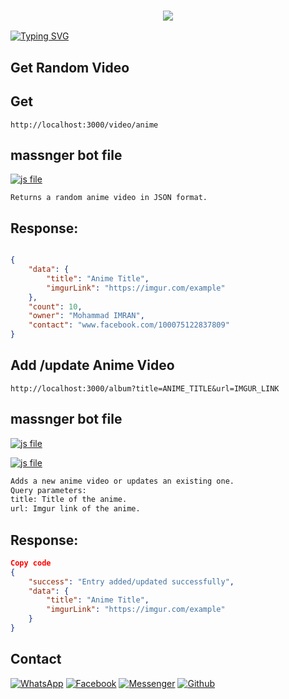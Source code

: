 <h3 align="center">
  
  <p align="center"><img src="https://img.shields.io/badge/WLCM%20TO -IMRAN VIDEO API-green?colorA=%23ff0000&colorB=%23017e40&style=flat-square">  
  
</h3>

[![Typing SVG](https://readme-typing-svg.herokuapp.com?font=Neuton&size=25&color=30FF40&background=000000&center=true&vCenter=true&width=360&height=60&lines=Hello+World%2C+I'm+Mr-IMRAN+Here+🤙;𝙸𝚃'𝚜+𝙽𝙾𝚃+𝙰+𝙹𝚄𝚂𝚃+𝙽𝙰𝙼𝙴+𝙱𝚁𝙾+🥱;𝙸𝚃'𝚜+𝙰+𝙱𝚁𝙰𝙽𝙳+🔥;Respect+Mr.IMRAN+🥀;Thanks+My+All+Friend+🤙+🥰)](https://git.io/typing-svg)

## Get Random Video 


## Get 
``` http://localhost:3000/video/anime ```
## massnger bot file 

[![js file](https://img.shields.io/badge/videofile-red?style=for-the-badge&logo=nodejs)](https://raw.githubusercontent.com/MR-IMRAN-60/ImranBypass/refs/heads/main/random.js)

```Returns a random anime video in JSON format.```
## Response:
```json

{
    "data": {
        "title": "Anime Title",
        "imgurLink": "https://imgur.com/example"
    },
    "count": 10,
    "owner": "Mohammad IMRAN",
    "contact": "www.facebook.com/100075122837809"
}

```

## Add /update Anime Video
```http://localhost:3000/album?title=ANIME_TITLE&url=IMGUR_LINK```

## massnger bot file 

[![js file](https://img.shields.io/badge/addfile-yellow?style=for-the-badge&logo=nodejs)](https://raw.githubusercontent.com/MR-IMRAN-60/ImranBypass/refs/heads/main/add.js)

[![js file](https://img.shields.io/badge/addfile-brown?style=for-the-badge&logo=nodejs)](https://raw.githubusercontent.com/MR-IMRAN-60/ImranBypass/refs/heads/main/addnpm.js)

```bash
Adds a new anime video or updates an existing one.
Query parameters:
title: Title of the anime.
url: Imgur link of the anime.
```
## Response:
```json
Copy code
{
    "success": "Entry added/updated successfully",
    "data": {
        "title": "Anime Title",
        "imgurLink": "https://imgur.com/example"
    }
}
```

## Contact

[![WhatsApp](https://img.shields.io/badge/WhatsApp-green?style=for-the-badge&logo=whatsapp)](https://wa.me/+8801689903267)
[![Facebook](https://img.shields.io/badge/Facebook-green?style=for-the-badge&logo=facebook)](https://www.facebook.com/Imran.Ahmed099)
[![Messenger](https://img.shields.io/badge/Chat-Messenger-blue?style=for-the-badge&logo=messenger)](https://m.me/100075122837809)
[![Github](https://img.shields.io/badge/Github-MrDarkYTgreen?style=for-the-badge&logo=github)](https://github.com/MR-IMRAN-60)
